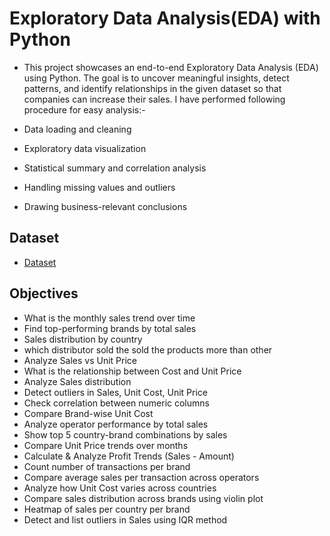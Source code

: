 # Exploratory Data Analysis(EDA) with Python
- This project showcases an end-to-end Exploratory Data Analysis (EDA) using Python. The goal is to uncover meaningful insights, detect patterns, and identify relationships in the given dataset so that companies can increase their sales.
I have performed following procedure for easy analysis:-

- Data loading and cleaning

- Exploratory data visualization

- Statistical summary and correlation analysis

- Handling missing values and outliers

- Drawing business-relevant conclusions
## Dataset
- <a href="https://github.com/NLL369/Mobile-Phone-Sales-Analysis/blob/main/Business%20Intel_Phone%20Sales_Prep%20with%20Calendar%20Table.xlsx">Dataset</a>

## Objectives
- What is the monthly sales trend over time
- Find top-performing brands by total sales
- Sales distribution by country
- which distributor sold the sold the products more than other
- Analyze Sales vs Unit Price
- What is the relationship between Cost and Unit Price
- Analyze Sales distribution
- Detect outliers in Sales, Unit Cost, Unit Price
- Check correlation between numeric columns
- Compare Brand-wise Unit Cost
- Analyze operator performance by total sales
- Show top 5 country-brand combinations by sales
- Compare Unit Price trends over months
- Calculate & Analyze Profit Trends (Sales - Amount)
- Count number of transactions per brand
- Compare average sales per transaction across operators
- Analyze how Unit Cost varies across countries
- Compare sales distribution across brands using violin plot
- Heatmap of sales per country per brand
- Detect and list outliers in Sales using IQR method

